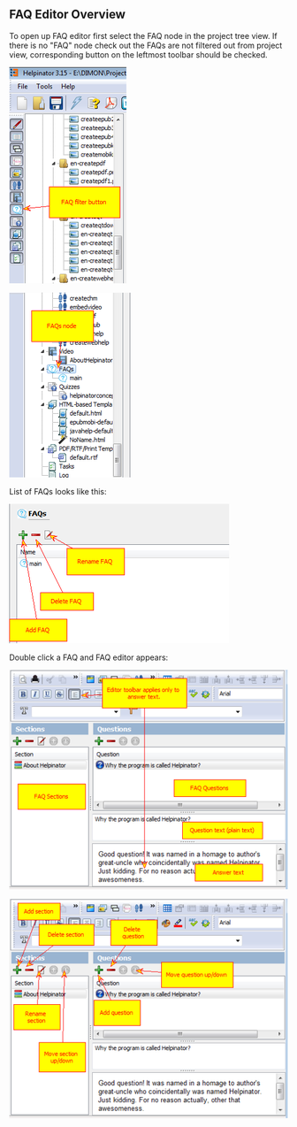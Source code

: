 ## FAQ Editor Overview

To open up FAQ editor first select the FAQ node in the project tree view. If there is no "FAQ" node check out the FAQs are not filtered out from project view, corresponding button on the leftmost toolbar should be checked.


![filtertoolbar.png](images/filtertoolbar.png "filtertoolbar.png")


![faqsnode.png](images/faqsnode.png "faqsnode.png")


List of FAQs looks like this:


![faqlist.png](images/faqlist.png "faqlist.png")


Double click a FAQ and FAQ editor appears:


![faqeditor.png](images/faqeditor.png "faqeditor.png")


![faqeditor2.png](images/faqeditor2.png "faqeditor2.png")
